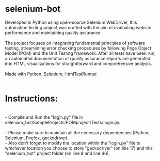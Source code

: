 # selenium-bot

Developed in Python using open-source Selenium WebDriver, this automation testing project was crafted with the aim of evaluating website performance and maintaining quality assurance.
<br />
<br />
The project focuses on integrating fundamental principles of software testing, streamlining error checking procedures by following Page Object Model (POM) and the Unit Testing framework. After all tests have been run, an automated documentation of quality assurance reports are generated into HTML visualizations for straightforward and comprehensive analysis. 
<br />
<br />
Made with Python, Selenium, HtmlTestRunner.
<br />
<br />
# Instructions:
<br />
- Compile and Run the "login.py" file in selenium_bot/SampleProjects/POMproject/Tests/login.py.
<br />
<br />
- Please make sure to maintain all the necessary dependencies (Python, Selenium, Firefox, geckodriver). 
<br />
- Also don't forget to modify the location within the "login.py" file to whichever location you choose to store "geckodriver" (on line 17) and this "selenium_bot" project folder (on line 8 and line 46). 

